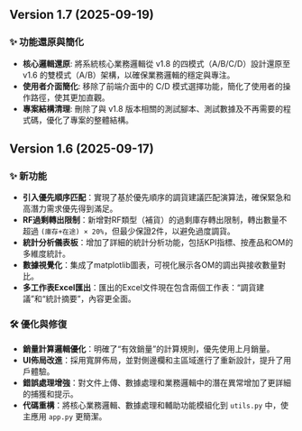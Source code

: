 ## Version 1.7 (2025-09-19)

### ✨ 功能還原與簡化

- **核心邏輯還原**: 將系統核心業務邏輯從 v1.8 的四模式（A/B/C/D）設計還原至 v1.6 的雙模式（A/B）架構，以確保業務邏輯的穩定與專注。
- **使用者介面簡化**: 移除了前端介面中的 C/D 模式選擇功能，簡化了使用者的操作路徑，使其更加直觀。
- **專案結構清理**: 刪除了與 v1.8 版本相關的測試腳本、測試數據及不再需要的程式碼，優化了專案的整體結構。

## Version 1.6 (2025-09-17)

### ✨ 新功能

- **引入優先順序匹配**：實現了基於優先順序的調貨建議匹配演算法，確保緊急和高潛力需求優先得到滿足。
- **RF過剩轉出限制**：新增對RF類型（補貨）的過剩庫存轉出限制，轉出數量不超過 `(庫存+在途) × 20%`，但最少保證2件，以避免過度調貨。
- **統計分析儀表板**：增加了詳細的統計分析功能，包括KPI指標、按產品和OM的多維度統計。
- **數據視覺化**：集成了matplotlib圖表，可視化展示各OM的調出與接收數量對比。
- **多工作表Excel匯出**：匯出的Excel文件現在包含兩個工作表：“調貨建議”和“統計摘要”，內容更全面。

### 🛠️ 優化與修復

- **銷量計算邏輯優化**：明確了“有效銷量”的計算規則，優先使用上月銷量。
- **UI佈局改進**：採用寬屏佈局，並對側邊欄和主區域進行了重新設計，提升了用戶體驗。
- **錯誤處理增強**：對文件上傳、數據處理和業務邏輯中的潛在異常增加了更詳細的捕獲和提示。
- **代碼重構**：將核心業務邏輯、數據處理和輔助功能模組化到 `utils.py` 中，使主應用 `app.py` 更簡潔。